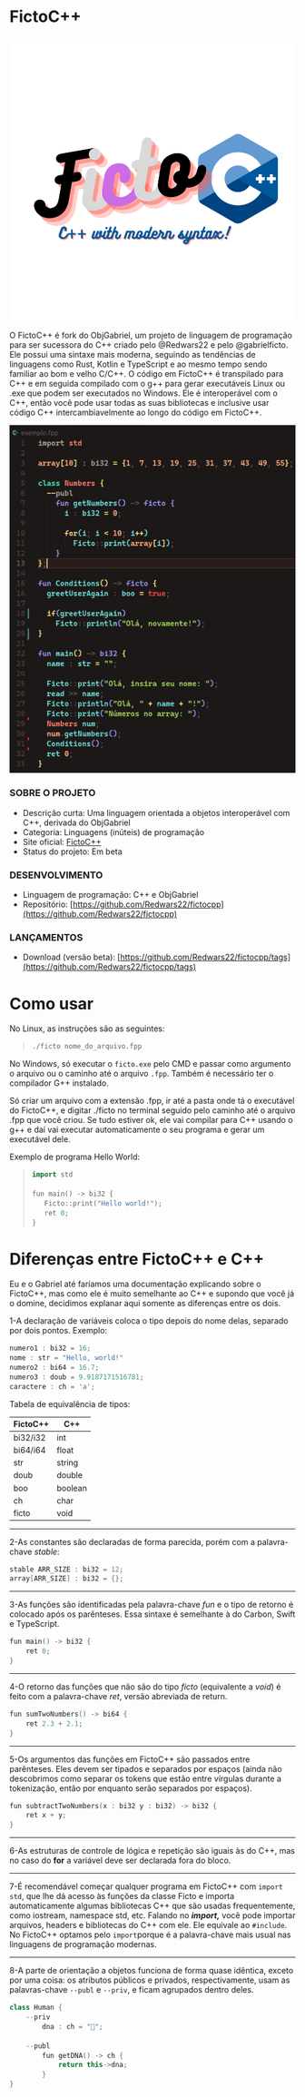 # FictoC++

<img src="assets/fictoc++.png">

O FictoC++ é fork do ObjGabriel, um projeto de linguagem de programação para ser sucessora do C++ criado pelo @Redwars22 e pelo @gabrielficto. Ele possui uma sintaxe mais moderna, seguindo as tendências de linguagens como Rust, Kotlin e TypeScript e ao mesmo tempo sendo familiar ao bom e velho C/C++. O código em FictoC++ é transpilado para C++ e em seguida compilado com o g++ para gerar executáveis Linux ou .exe que podem ser executados no Windows. Ele é interoperável com o C++, então você pode usar todas as suas bibliotecas e inclusive usar código C++ intercambiavelmente ao longo do código em FictoC++.

<img src="assets/fictocpp_example.png">

### SOBRE O PROJETO

- Descrição curta: Uma linguagem orientada a objetos interoperável com C++, derivada do ObjGabriel
- Categoria: Linguagens (inúteis) de programação
- Site oficial: [FictoC++](https://redwars22.github.io/andrewnation/fictocpp/)
- Status do projeto: Em beta

### DESENVOLVIMENTO

- Linguagem de programação: C++ e ObjGabriel
- Repositório: [https://github.com/Redwars22/fictocpp](https://github.com/Redwars22/fictocpp)

### LANÇAMENTOS

- Download (versão beta): [https://github.com/Redwars22/fictocpp/tags](https://github.com/Redwars22/fictocpp/tags)

# Como usar

No Linux, as instruções são as seguintes:

> ```bash
> ./ficto nome_do_arquivo.fpp
> ```

No Windows, só executar o `ficto.exe` pelo CMD e passar como argumento o arquivo ou o caminho até o arquivo `.fpp`. Também é necessário ter o compilador G++ instalado.

Só criar um arquivo com a extensão .fpp, ir até a pasta onde tá o executável do FictoC++, e digitar ./ficto no terminal seguido pelo caminho até o arquivo .fpp que você criou. Se tudo estiver ok, ele vai compilar para C++ usando o g++ e daí vai executar automaticamente o seu programa e gerar um executável dele.

Exemplo de programa Hello World:

> ```c++
> import std
>
> fun main() -> bi32 {
>    Ficto::print("Hello world!");
>    ret 0;
> }
> ```

# Diferenças entre FictoC++ e C++

Eu e o Gabriel até faríamos uma documentação explicando sobre o FictoC++, mas como ele é muito semelhante ao C++ e supondo que você já o domine, decidimos explanar aqui somente as diferenças entre os dois.

1-A declaração de variáveis coloca o tipo depois do nome delas, separado por dois pontos. Exemplo:

```cpp
numero1 : bi32 = 16;
nome : str = "Hello, world!"
numero2 : bi64 = 16.7;
numero3 : doub = 9.9187171516781;
caractere : ch = 'a';
```

Tabela de equivalência de tipos:

| FictoC++ | C++ |
| --- | --- |
| bi32/i32 | int |
| bi64/i64 | float |
| str | string |
| doub | double |
| boo | boolean |
| ch | char |
| ficto | void |

---

2-As constantes são declaradas de forma parecida, porém com a palavra-chave *stable*:

```cpp
stable ARR_SIZE : bi32 = 12;
array[ARR_SIZE] : bi32 = {};
```

---

3-As funções são identificadas pela palavra-chave *fun* e o tipo de retorno é colocado após os parênteses. Essa sintaxe é semelhante à do Carbon, Swift e TypeScript.

```cpp
fun main() -> bi32 {
	ret 0;
}
```

---

4-O retorno das funções que não são do tipo *ficto* (equivalente a *void*) é feito com a palavra-chave *ret*, versão abreviada de return.

```cpp
fun sumTwoNumbers() -> bi64 {
	ret 2.3 + 2.1;
}
```

---

5-Os argumentos das funções em FictoC++ são passados entre parênteses. Eles devem ser tipados e separados por espaços (ainda não descobrimos como separar os tokens que estão entre vírgulas durante a tokenização, então por enquanto serão separados por espaços).

```cpp
fun subtractTwoNumbers(x : bi32 y : bi32) -> bi32 {
	ret x + y;
}
```

---

6-As estruturas de controle de lógica e repetição são iguais às do C++, mas no caso do ****for**** a variável deve ser declarada fora do bloco.

---

7-É recomendável começar qualquer programa em FictoC++ com `import std`, que lhe dá acesso às funções da classe Ficto e importa automaticamente algumas bibliotecas C++ que são usadas frequentemente, como iostream, namespace std, etc. Falando no *******import,******* você pode importar arquivos, headers e bibliotecas do C++ com ele. Ele equivale ao `#include`. No FictoC++ optamos pelo `import`porque é a palavra-chave mais usual nas linguagens de programação modernas.

---

8-A parte de orientação a objetos funciona de forma quase idêntica, exceto por uma coisa: os atributos públicos e privados, respectivamente, usam as palavras-chave `--publ` e `--priv`, e ficam agrupados dentro deles. 

```cpp
class Human {
	--priv
		dna : ch = "🧬";

	--publ
		fun getDNA() -> ch {
			return this->dna;
		}
}
```
